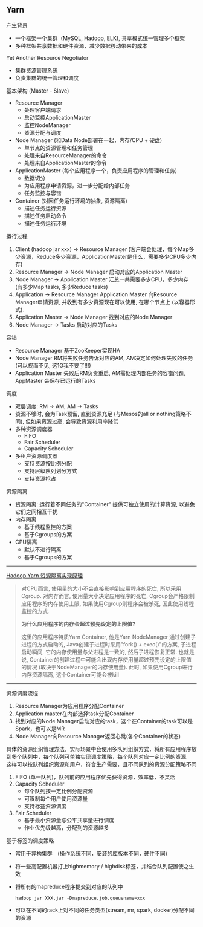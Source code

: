## Yarn

产生背景

* 一个框架一个集群（MySQL, Hadoop, ELK), 共享模式统一管理多个框架
* 多种框架共享数据和硬件资源，减少数据移动带来的成本

Yet Another Resource Negotiator

* 集群资源管理系统
* 负责集群的统一管理和调度

基本架构 (Master - Slave)

* Resource Manager
  * 处理客户端请求
  * 启动监控ApplicationMaster
  * 监控NodeManager
  * 资源分配与调度
* Node Manager (和Data Node部署在一起，内存/CPU + 硬盘)
  * 单节点的资源管理和任务管理
  * 处理来自ResourceManager的命令
  * 处理来自ApplicationMaster的命令
* ApplicationMaster (每个应用程序一个，负责应用程序的管理和任务)
  * 数据切分
  * 为应用程序申请资源，进一步分配给内部任务
  * 任务监控与容错
* Container (对因任务运行环境的抽象, 资源隔离)
  * 描述任务运行资源
  * 描述任务启动命令
  * 描述任务运行环境 

运行过程

1. Client (hadoop jar xxx) -> Resource Manager (客户端会处理，每个Map多少资源，Reduce多少资源，ApplicationMaster是什么，需要多少CPU多少内存)
2. Resource Manager -> Node Manager 启动对应的Application Master
3. Node Manager -> Application Master 汇总一共需要多少CPU，多少内存 (有多少Map tasks, 多少Reduce tasks)
4. Application -> Resource Manager Application Master 向Resource Manager申请资源, 并收到有多少资源现在可以使用, 在哪个节点上 (以容器形式).
5. Application Master -> Node Manager 找到对应的Node Manager
6. Node Manager -> Tasks 启动对应的Tasks

容错

* Resource Manager 基于ZooKeeper实现HA
* Node Manager RM将失败任务告诉对应的AM, AM决定如何处理失败的任务 (可以视而不见, 这1G我不要了!!!)
* Application Master 失败后RM负责重启, AM需处理内部任务的容错问题,  AppMaster 会保存已运行的Tasks

调度

* 双层调度: RM -> AM, AM -> Tasks
* 资源不够时, 会为Task预留, 直到资源充足 (与Mesos的all or nothing策略不同), 但如果资源过高, 会导致资源利用率降低
* 多种资源调度器
  * FIFO
  * Fair Scheduler
  * Capacity Scheduler
* 多租户资源调度器
  * 支持资源按比例分配
  * 支持层级队列划分方式
  * 支持资源抢占

资源隔离

* 资源隔离: 运行着不同任务的"Container" 提供可独立使用的计算资源, 以避免它们之间相互干扰
* 内存隔离
  * 基于线程监控的方案 
  * 基于Cgroups的方案
* CPU隔离
  * 默认不进行隔离
  * 基于Cgroups的方案

---

[Hadoop Yarn 资源隔离实现原理](http://blog.csdn.net/a860mhz/article/details/50618555)

> 对CPU而言, 使用量的大小不会直接影响到应用程序的死亡, 所以采用Cgroup. 对内存而言, 使用量大小决定应用程序的死亡, Cgroup会严格限制应用程序的内存使用上限, 如果使用Cgroup则程序会被杀死, 因此使用线程监控的方式.
>
> **为什么应用程序的内存会超过预先设定的上限值?**
>
> 这里的应用程序特质Yarn Container, 他是Yarn NodeManager 通过创建子进程的方式启动的, Java创建子进程时采用"fork() + exec()"的方案, 子进程启动瞬间, 它的内存使用量与父进程是一致的, 然后子进程恢复正常. 也就是说, Container的创建过程中可能会出现内存使用量超过预先设定的上限值的情况 (取决于NodeManager的内存使用量). 此时, 如果使用Cgroup进行内存资源隔离, 这个Container可能会被kill

---

资源调度流程

1. Resource Manager为应用程序分配Container
2. Application master在内部选择task分配Container
3. 找到对应的Node Manager启动对应的task，这个在Container的task可以是Spark，也可以是MR
4. Node Manager向Resource Manager返回心跳(各个Container的状态)

具体的资源组织管理方法，实际场景中会使用多队列组织方式，将所有应用程序放到多个队列中，每个队列可单独实现调度策略，每个队列对应一定比例的资源.　这样可以按队列组织资源和用户，符合生产需要，且不同队列的资源分配策略不同

1. FIFO (单一队列)，队列前的应用程序优先获得资源，效率低，不灵活
2. Capacity Scheduler
   * 每个队列按一定比例分配资源
   * 可限制每个用户使用资源量
   * 支持标签资源调度
3. Fair Scheduler
   * 基于最小资源量与公平共享量进行调度
   * 作业优先级越高，分配到的资源越多

基于标签的调度策略

* 常用于异构集群　(操作系统不同，安装的库版本不同，硬件不同)

* 将一些高配置机器打上highmemory / highdisk标签，并结合队列配置使之生效

* 将所有的mapreduce程序提交到对应的队列中

  ```shell
  hadoop jar XXX.jar -Dmapreduce.job.queuename=xxx
  ```

* 可以在不同的rack上对不同的任务类型(stream, mr, spark, docker)分配不同的资源